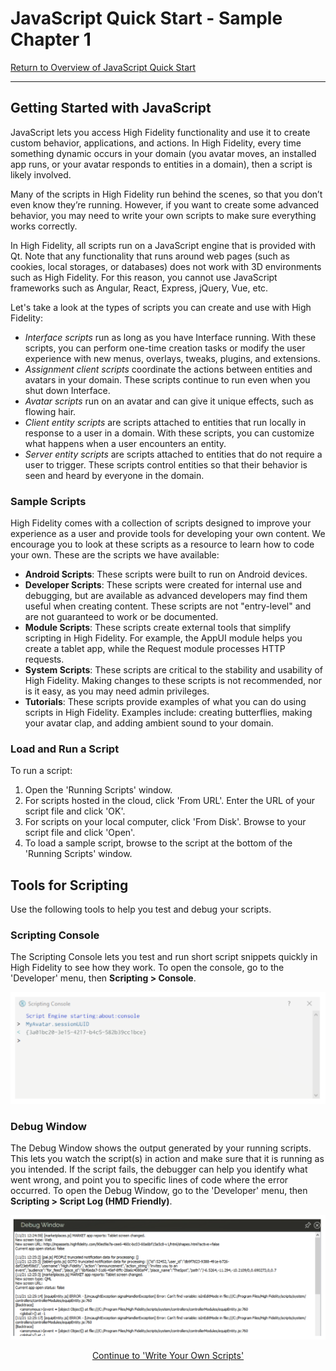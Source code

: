 # JavaScript Quick Start - Sample Chapter 1

[Return to Overview of JavaScript Quick Start](overview.html)

---

## Getting Started with JavaScript

JavaScript lets you access High Fidelity functionality and use it to create custom behavior, applications, and actions. In High Fidelity, every time something dynamic occurs in your domain (you avatar moves, an installed app runs, or your avatar responds to entities in a domain), then a script is likely involved. 

Many of the scripts in High Fidelity run behind the scenes, so that you don’t even know they’re running. However, if you want to create some advanced behavior, you may need to write your own scripts to make sure everything works correctly.

In High Fidelity, all scripts run on a JavaScript engine that is provided with Qt. Note that any functionality that runs around web pages (such as cookies, local storages, or databases) does not work with 3D environments such as High Fidelity. For this reason, you cannot use JavaScript frameworks such as Angular, React, Express, jQuery, Vue, etc.

Let's take a look at the types of scripts you can create and use with High Fidelity:

* *Interface scripts* run as long as you have Interface running. With these scripts, you can perform one-time creation tasks or modify the user experience with new menus, overlays, tweaks, plugins, and extensions.
* *Assignment client scripts* coordinate the actions between entities and avatars in your domain. These scripts continue to run even when you shut down Interface.
* *Avatar scripts* run on an avatar and can give it unique effects, such as flowing hair.
* *Client entity scripts* are scripts attached to entities that run locally in response to a user in a domain. With these scripts, you can customize what happens when a user encounters an entity.
* *Server entity scripts* are scripts attached to entities that do not require a user to trigger. These scripts control entities so that their behavior is seen and heard by everyone in the domain.

### Sample Scripts 

High Fidelity comes with a collection of scripts designed to improve your experience as a user and provide tools for developing your own content. We encourage you to look at these scripts as a resource to learn how to code your own. These are the scripts we have available:

* **Android Scripts**: These scripts were built to run on Android devices.
* **Developer Scripts**: These scripts were created for internal use and debugging, but are available as advanced developers may find them useful when creating content. These scripts are not "entry-level" and are not guaranteed to work or be documented.
* **Module Scripts**: These scripts create external tools that simplify scripting in High Fidelity. For example, the AppUI module helps you create a tablet app, while the Request module processes HTTP requests.
* **System Scripts**: These scripts are critical to the stability and usability of High Fidelity. Making changes to these scripts is not recommended, nor is it easy, as you may need admin privileges.
* **Tutorials**: These scripts provide examples of what you can do using scripts in High Fidelity. Examples include: creating butterflies, making your avatar clap, and adding ambient sound to your domain.

### Load and Run a Script 

To run a script:

1. Open the 'Running Scripts' window.
2. For scripts hosted in the cloud, click 'From URL'. Enter the URL of your script file and click 'OK'.
3. For scripts on your local computer, click 'From Disk'. Browse to your script file and click 'Open'.
4. To load a sample script, browse to the script at the bottom of the 'Running Scripts' window.

## Tools for Scripting

Use the following tools to help you test and debug your scripts. 

### Scripting Console

The Scripting Console lets you test and run short script snippets quickly in High Fidelity to see how they work. To open the console, go to the 'Developer' menu, then **Scripting > Console**. 

![](scripting-console.png)

### Debug Window

The Debug Window shows the output generated by your running scripts. This lets you watch the script(s) in action and make sure that it is running as you intended. If the script fails, the debugger can help you identify what went wrong, and point you to specific lines of code where the error occurred. To open the Debug Window, go to the 'Developer' menu, then **Scripting > Script Log (HMD Friendly)**. 

![](debug-window.png)

<p style="text-align: center;"><a href="write-scripts.html">Continue to 'Write Your Own Scripts'</a></p>
